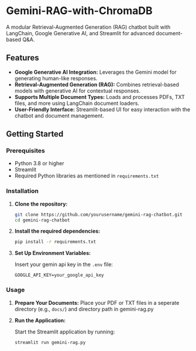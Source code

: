 # Gemini-RAG-with-ChromaDB
A modular Retrieval-Augmented Generation (RAG) chatbot built with LangChain, Google Generative AI, and Streamlit for advanced document-based Q&amp;A.

## Features

- **Google Generative AI Integration:** Leverages the Gemini model for generating human-like responses.
- **Retrieval-Augmented Generation (RAG):** Combines retrieval-based models with generative AI for contextual responses.
- **Supports Multiple Document Types:** Loads and processes PDFs, TXT files, and more using LangChain document loaders.
- **User-Friendly Interface:** Streamlit-based UI for easy interaction with the chatbot and document management.

## Getting Started

### Prerequisites

- Python 3.8 or higher
- Streamlit
- Required Python libraries as mentioned in `requirements.txt`

### Installation

1. **Clone the repository:**

    ```bash
    git clone https://github.com/yourusername/gemini-rag-chatbot.git
    cd gemini-rag-chatbot
    ```

2. **Install the required dependencies:**

    ```bash
    pip install -r requirements.txt
    ```

3. **Set Up Environment Variables:**

    Insert your gemin api key in the `.env` file:

    ```env
    GOOGLE_API_KEY=your_google_api_key
    ```

### Usage

1. **Prepare Your Documents:**
Place your PDF or TXT files in a seperate directory (e.g., `docs/`) and directory path in gemini-rag.py
2. **Run the Application:**

   Start the Streamlit application by running:

   ```bash
   streamlit run gemini-rag.py
